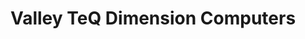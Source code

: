 ---
title: "Valley TeQ Dimension Computers"
url: /valleyview/valley-teq-dimension-computers/
shop: Computer
---